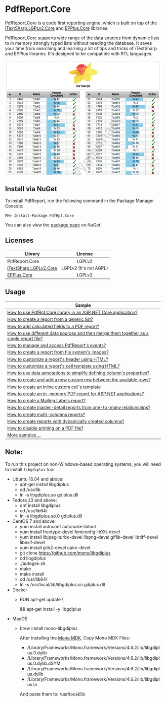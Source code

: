 PdfReport.Core
=======
PdfReport.Core is a code first reporting engine, which is built on top of the [iTextSharp.LGPLv2.Core](https://github.com/VahidN/iTextSharp.LGPLv2.Core) and [EPPlus.Core](https://github.com/VahidN/EPPlus.Core) libraries.

PdfReport.Core supports wide range of the data sources from dynamic lists to in memory strongly typed lists without needing the database. It saves your time from searching and learning a lot of tips and tricks of iTextSharp and EPPlus libraries. It's designed to be compatible with RTL languages.

![sample PDF report](/src/PdfRpt.Core.FunctionalTests/Images/sample.png)



Install via NuGet
-----------------
To install PdfReport, run the following command in the Package Manager Console:

```
PM> Install-Package PdfRpt.Core 
```

You can also view the [package page](https://www.nuget.org/packages/PdfRpt.Core/) on NuGet.



Licenses
-----------------

| Library                 | License  |
| ----------------------- | :------: | 
| PdfReport.Core          | LGPLv2   |
|[iTextSharp.LGPLv2.Core](https://github.com/VahidN/iTextSharp.LGPLv2.Core)| LGPLv2 (It's not AGPL) |
|[EPPlus.Core](https://github.com/VahidN/EPPlus.Core)| LGPLv2|



Usage
-----------------
| Sample                 |
| -----------------------| 
| [How to use PdfRpt.Core library in an ASP.NET Core application?](/PdfRpt.Core.SampleWebApp) | 
| [How to create a report from a generic list?](/src/PdfRpt.Core.FunctionalTests/IListPdfReport.cs) | 
| [How to add calculated fields to a PDF report?](/src/PdfRpt.Core.FunctionalTests/CalculatedFieldsPdfReport.cs) | 
| [How to use different data sources and then merge them together as a single report file?](/src/PdfRpt.Core.FunctionalTests/MergePdfFilesPdfReport.cs) | 
| [How to manage and access PdfReport's events?](/src/PdfRpt.Core.FunctionalTests/EventsPdfReport.cs) | 
| [How to create a report from file system's images?](/src/PdfRpt.Core.FunctionalTests/ImageFilePathPdfReport.cs) | 
| [How to customize a report's header using HTML?](/src/PdfRpt.Core.FunctionalTests/HtmlHeaderPdfReport.cs) | 
| [How to customize a report's cell template using HTML?](/src/PdfRpt.Core.FunctionalTests/HtmlCellTemplatePdfReport.cs) | 
| [How to use data annotations to simplify defining column's properties?](/src/PdfRpt.Core.FunctionalTests/DataAnnotationsPdfReport.cs) | 
| [How to create and add a new custom row between the available rows?](/src/PdfRpt.Core.FunctionalTests/InjectCustomRowsPdfReport.cs) | 
| [How to create an inline custom cell's template](/src/PdfRpt.Core.FunctionalTests/InlineProvidersPdfReport.cs) | 
| [How to create an in-memory PDF report for ASP.NET applications?](/src/PdfRpt.Core.FunctionalTests/InMemoryPdfReport.cs) | 
| [How to create a Mailing Labels report?](/src/PdfRpt.Core.FunctionalTests/MailingLabelPdfReport.cs) | 
| [How to create master-detail reports from one-to-many relationships?](/src/PdfRpt.Core.FunctionalTests/MasterDetailsPdfReport.cs) | 
| [How to create multi-columns reports?](/src/PdfRpt.Core.FunctionalTests/WrapGroupsInColumnsPdfReport.cs) | 
| [How to create reports with dynamically created columns?](/src/PdfRpt.Core.FunctionalTests/AdHocColumnsPdfReport.cs) | 
| [How to disable printing on a PDF file?](/src/PdfRpt.Core.FunctionalTests/DigitalSignaturePdfReport.cs) | 
| [More samples ...](/src/PdfRpt.Core.FunctionalTests/) |




Note:
-----------------
To run this project on non-Windows-based operating systems, you will need to install `libgdiplus` too:
- Ubuntu 16.04 and above:
	- apt-get install libgdiplus
	- cd /usr/lib
	- ln -s libgdiplus.so gdiplus.dll
- Fedora 23 and above:
	- dnf install libgdiplus
	- cd /usr/lib64/
	- ln -s libgdiplus.so.0 gdiplus.dll
- CentOS 7 and above:
	- yum install autoconf automake libtool
	- yum install freetype-devel fontconfig libXft-devel
	- yum install libjpeg-turbo-devel libpng-devel giflib-devel libtiff-devel libexif-devel
	- yum install glib2-devel cairo-devel
	- git clone https://github.com/mono/libgdiplus
	- cd libgdiplus
	- ./autogen.sh
	- make
	- make install
	- cd /usr/lib64/
	- ln -s /usr/local/lib/libgdiplus.so gdiplus.dll
- Docker
	- RUN apt-get update \\

      && apt-get install -y libgdiplus
- MacOS
	- brew install mono-libgdiplus

      After installing the [Mono MDK](http://www.mono-project.com/download/#download-mac), Copy Mono MDK Files:
	   - /Library/Frameworks/Mono.framework/Versions/4.6.2/lib/libgdiplus.0.dylib
	   - /Library/Frameworks/Mono.framework/Versions/4.6.2/lib/libgdiplus.0.dylib.dSYM
	   - /Library/Frameworks/Mono.framework/Versions/4.6.2/lib/libgdiplus.dylib
	   - /Library/Frameworks/Mono.framework/Versions/4.6.2/lib/libgdiplus.la

      And paste them to: /usr/local/lib
